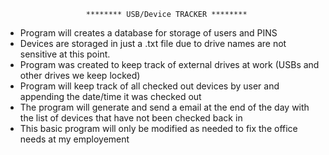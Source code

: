                       ******** USB/Device TRACKER ********

- Program will creates a database for storage of users and PINS
- Devices are storaged in just a .txt file due to drive names are not sensitive at this point.
- Program was created to keep track of external drives at work (USBs and other drives we keep locked)
- Program will keep track of all checked out devices by user and appending the date/time it was checked out
- The program will generate and send a email at the end of the day with the list of devices that have not been checked back in
- This basic program will only be modified as needed to fix the office needs at my employement
